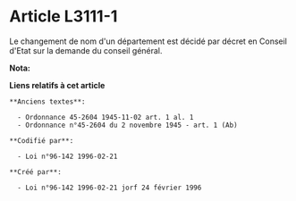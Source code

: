 # Article L3111-1

Le changement de nom d'un département est décidé par décret en Conseil d'Etat sur la demande du conseil général.

**Nota:**



**Liens relatifs à cet article**

	**Anciens textes**:

	  - Ordonnance 45-2604 1945-11-02 art. 1 al. 1
	  - Ordonnance n°45-2604 du 2 novembre 1945 - art. 1 (Ab)

	**Codifié par**:

	  - Loi n°96-142 1996-02-21

	**Créé par**:

	  - Loi n°96-142 1996-02-21 jorf 24 février 1996
